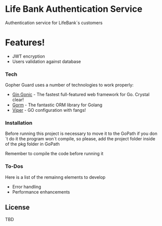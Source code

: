 # Life Bank Authentication Service

Authentication service for LifeBank´s customers
# Features!

  - JWT encryption
  - Users validation against database


### Tech
Gopher Guard uses a number of technologies to work properly:

* [Gin Gonic](https://gin-gonic.com/) - The fastest full-featured web framework for Go. Crystal clear!
* [Gorm](http://gorm.io/) -  The fantastic ORM library for Golang
* [Viper](https://github.com/spf13/viper) - GO configuration with fangs!

### Installation

Before running this project is necessary to move it to the GoPath
if you don´t do it the program won´t compile, so please, add the project folder inside of the pkg folder in GoPath

Remember to compile the code before running it

### To-Dos

Here is a list of the remainng elements to develop
- Error handling
- Performance enhancements

License
----

TBD

